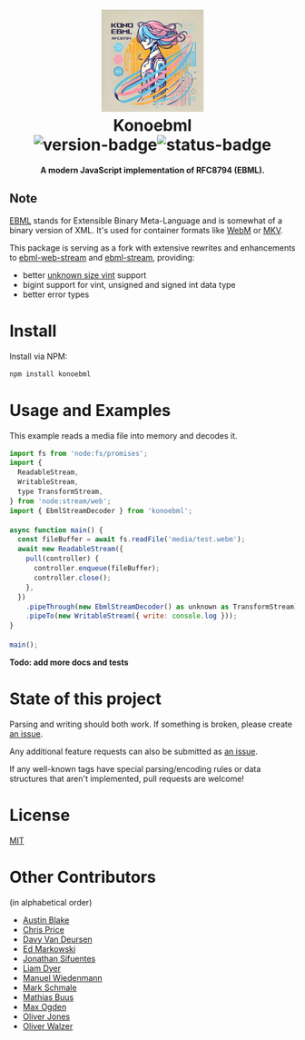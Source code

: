 <h1 align="center">
  <img src="./assets/konoebml-512x512.webp" alt="logo" height=180 />
  <br />
  <b>Konoebml</b>
  <div align="center"><img src="https://img.shields.io/npm/v/konoebml
  " alt="version-badge" /><img src="https://img.shields.io/badge/status-beta-blue" alt="status-badge" /></div>
</h1>

<p align="center"><b>A modern JavaScript implementation of RFC8794 (EBML). </b></p>

## Note

[EBML][EBML] stands for Extensible Binary Meta-Language and is somewhat of a binary version of XML. It's used for container formats like [WebM][webm] or [MKV][mkv].

This package is serving as a fork with extensive rewrites and enhancements to [ebml-web-stream][ebml-web-stream] and [ebml-stream][ebml-stream], providing:

- better [unknown size vint][unknown size vint] support
- bigint support for vint, unsigned and signed int data type
- better error types

# Install

Install via NPM:

```bash
npm install konoebml
```

# Usage and Examples

This example reads a media file into memory and decodes it.

```js
import fs from 'node:fs/promises';
import {
  ReadableStream,
  WritableStream,
  type TransformStream,
} from 'node:stream/web';
import { EbmlStreamDecoder } from 'konoebml';

async function main() {
  const fileBuffer = await fs.readFile('media/test.webm');
  await new ReadableStream({
    pull(controller) {
      controller.enqueue(fileBuffer);
      controller.close();
    },
  })
    .pipeThrough(new EbmlStreamDecoder() as unknown as TransformStream)
    .pipeTo(new WritableStream({ write: console.log }));
}

main();
```

**Todo: add more docs and tests**

# State of this project

Parsing and writing should both work. If something is broken, please create [an issue][new-issue].

Any additional feature requests can also be submitted as [an issue][new-issue].

If any well-known tags have special parsing/encoding rules or data structures that aren't implemented, pull requests are welcome!

# License

[MIT](./LICENSE)

# Other Contributors

(in alphabetical order)

* [Austin Blake](https://github.com/austinleroy)
* [Chris Price](https://github.com/chrisprice)
* [Davy Van Deursen](https://github.com/dvdeurse)
* [Ed Markowski](https://github.com/siphontv)
* [Jonathan Sifuentes](https://github.com/jayands)
* [Liam Dyer](https://github.com/Saghen)
* [Manuel Wiedenmann](https://github.com/fsmanuel)
* [Mark Schmale](https://github.com/themasch)
* [Mathias Buus](https://github.com/mafintosh)
* [Max Ogden](https://github.com/maxogden)
* [Oliver Jones](https://github.com/OllieJones)
* [Oliver Walzer](https://github.com/owcd)

[EBML]: http://ebml.sourceforge.net/
[mkv]: http://www.matroska.org/technical/specs/index.html
[webm]: https://www.webmproject.org/
[new-issue]: https://github.com/saghen/ebml-web-stream/issues/new
[unknown size vint]: (https://www.rfc-editor.org/rfc/rfc8794.html#name-unknown-data-size)
[ebml-web-stream]: (https://github.com/Saghen/ebml-web-stream)
[ebml-stream]: (https://github.com/austinleroy/node-ebml)